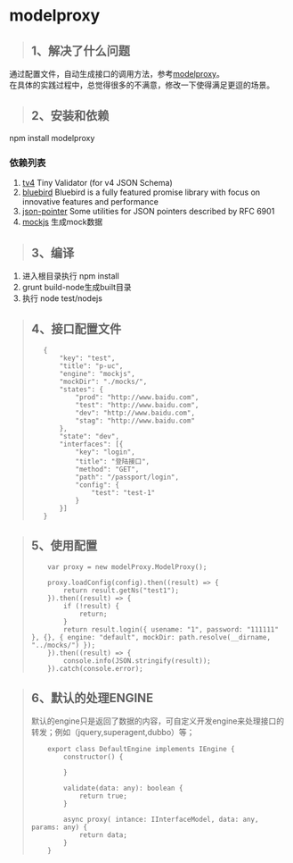 # modelproxy

>## 1、解决了什么问题
 通过配置文件，自动生成接口的调用方法，参考[modelproxy](https://github.com/papertiger8848/modelproxy)。   
 在具体的实践过程中，总觉得很多的不满意，修改一下使得满足更逗的场景。
 
>## 2、安装和依赖
 npm install modelproxy     
 ### 依赖列表
 1. [tv4](https://github.com/geraintluff/tv4) Tiny Validator (for v4 JSON Schema)
 2. [bluebird](https://github.com/petkaantonov/bluebird) Bluebird is a fully featured promise library with focus on innovative features and performance
 3. [json-pointer](https://github.com/manuelstofer/json-pointer) Some utilities for JSON pointers described by RFC 6901
 4. [mockjs](https://github.com/nuysoft/Mock/wiki/Getting-Started) 生成mock数据

>## 3、编译
 1. 进入根目录执行 npm install
 2. grunt build-node生成built目录
 3. 执行 node test/nodejs

>## 4、接口配置文件
> ```
>    {
>        "key": "test",
>        "title": "p-uc",
>        "engine": "mockjs",
>        "mockDir": "./mocks/",
>        "states": {
>            "prod": "http://www.baidu.com",
>            "test": "http://www.baidu.com",
>            "dev": "http://www.baidu.com",
>            "stag": "http://www.baidu.com"
>        },
>        "state": "dev",
>        "interfaces": [{
>            "key": "login",
>            "title": "登陆接口",
>            "method": "GET",
>            "path": "/passport/login",
>            "config": {
>                "test": "test-1"
>            }
>        }]
>    } 
> ```

>## 5、使用配置
> ```
>     var proxy = new modelProxy.ModelProxy();
> 
>     proxy.loadConfig(config).then((result) => {
>         return result.getNs("test1");
>     }).then((result) => {
>         if (!result) {
>             return;
>         }
>         return result.login({ usename: "1", password: "111111" }, {}, { engine: "default", mockDir: path.resolve(__dirname, "../mocks/") });
>     }).then((result) => {
>         console.info(JSON.stringify(result));
>     }).catch(console.error);
> ```

>## 6、默认的处理ENGINE
> 默认的engine只是返回了数据的内容，可自定义开发engine来处理接口的转发；例如（jquery,superagent,dubbo）等；     
> ```
>     export class DefaultEngine implements IEngine {
>         constructor() {
> 
>         }
> 
>         validate(data: any): boolean {
>             return true;
>         }
> 
>         async proxy( intance: IInterfaceModel, data: any, params: any) {
>             return data;
>         }
>     }
> ```
